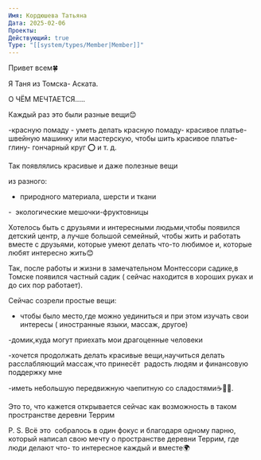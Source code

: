 ```yaml
---
Имя: Кордюшева Татьяна
Дата: 2025-02-06
Проекты: 
Действующий: true
Type: "[[system/types/Member|Member]]"
---
```


Привет всем🍀

Я Таня из Томска- Аската. 

  

О ЧËМ МЕЧТАЕТСЯ..... 

Каждый раз это были разные вещи😊 

-красную помаду - уметь делать красную помаду- красивое платье- швейную машинку или мастерскую, чтобы шить красивое платье- глину- гончарный круг ⭕ и т. д. 

Так появлялись красивые и даже полезные вещи

из разного:

- природного материала, шерсти и ткани

-  экологические мешочки-фруктовницы 

Хотелось быть с друзьями и интересными людьми,чтобы появился детский центр, а лучше большой семейный, чтобы жить и работать вместе с друзьями, которые умеют делать что-то любимое и, которые любят интересно жить😊

Так, после работы и жизни в замечательном Монтессори садике,в Томске появился частный садик ( сейчас находится в хороших руках и до сих пор работает). 

Сейчас созрели простые вещи:

- чтобы было место,где можно уединиться и при этом изучать свои интересы ( иностранные языки, массаж, другое) 

-домик,куда могут приехать мои драгоценные человеки 

-хочется продолжать делать красивые вещи,научиться делать расслабляющий массаж,что принесëт  радость людям и финансовую поддержку мне

-иметь небольшую передвижную чаепитную со сладостями☕🍯🥞. 

  

Это то, что кажется открывается сейчас как возможность в таком пространстве деревни Террим

  

P. S. Всë это  собралось в один фокус и благодаря одному парню, который написал свою мечту о пространстве деревни Террим, где люди делают что- то интересное каждый и вместе🌍